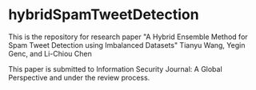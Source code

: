 # hybridSpamTweetDetection

This is the repository for research paper "A Hybrid Ensemble Method for Spam Tweet Detection using Imbalanced Datasets"
Tianyu Wang, Yegin Genc, and Li-Chiou Chen

This paper is submitted to Information Security Journal: A Global Perspective and under the review process.

